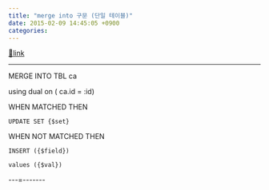 ```yaml
---
title: "merge into 구문 (단일 테이블)"
date: 2015-02-09 14:45:05 +0900
categories: 
---
```

[🔗link](http://www.mins01.com/mh/tech/read/926)
***


MERGE INTO TBL ca

using dual on ( ca.id = :id)

  


WHEN MATCHED THEN

	UPDATE SET {$set}

WHEN NOT MATCHED THEN

	INSERT ({$field})

	values ({$val})

  


---=-------

  
  



